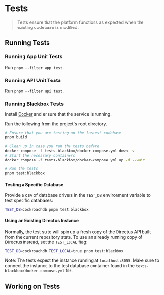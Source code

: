 # Tests

> Tests ensure that the platform functions as expected when the existing codebase is modified.

## Running Tests

### Running App Unit Tests

Run `pnpm --filter app test`.

### Running API Unit Tests

Run `pnpm --filter api test`.

### Running Blackbox Tests

Install [Docker](https://docs.docker.com/get-docker/) and ensure that the service is running.

Run the following from the project's root directory.

```bash
# Ensure that you are testing on the lastest codebase
pnpm build

# Clean up in case you ran the tests before
docker compose -f tests-blackbox/docker-compose.yml down -v
# Start the necessary containers
docker compose -f tests-blackbox/docker-compose.yml up -d --wait

# Run the tests
pnpm test:blackbox
```

#### Testing a Specific Database

Provide a csv of database drivers in the `TEST_DB` environment variable to test specific databases:

```bash
TEST_DB=cockroachdb pnpm test:blackbox
```

#### Using an Existing Directus Instance

Normally, the test suite will spin up a fresh copy of the Directus API built from the current repository state. To use
an already running copy of Directus instead, set the `TEST_LOCAL` flag:

```bash
TEST_DB=cockroachdb TEST_LOCAL=true pnpm test:blackbox
```

Note: The tests expect the instance running at `localhost:8055`. Make sure to connect the instance to the test database
container found in the `tests-blackbox/docker-compose.yml` file.

## Working on Tests

<Card
  title="Blackbox Tests"
  h="2"
  text="Learn how to write and add new blackbox tests."
  url="/contributing/tests/blackbox-tests" />

